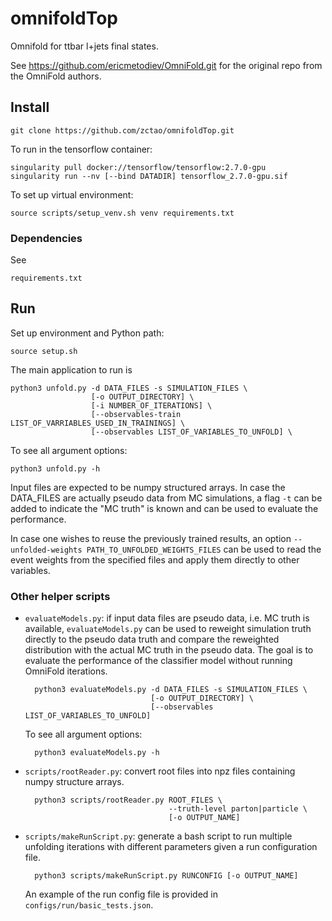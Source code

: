 # omnifoldTop

Omnifold for ttbar l+jets final states.

See https://github.com/ericmetodiev/OmniFold.git for the original repo from the OmniFold authors.

## Install

    git clone https://github.com/zctao/omnifoldTop.git
    
To run in the tensorflow container:

    singularity pull docker://tensorflow/tensorflow:2.7.0-gpu
    singularity run --nv [--bind DATADIR] tensorflow_2.7.0-gpu.sif

To set up virtual environment:

    source scripts/setup_venv.sh venv requirements.txt

### Dependencies

See

    requirements.txt

## Run

Set up environment and Python path:

    source setup.sh
    
The main application to run is

    python3 unfold.py -d DATA_FILES -s SIMULATION_FILES \
                      [-o OUTPUT_DIRECTORY] \
                      [-i NUMBER_OF_ITERATIONS] \
                      [--observables-train LIST_OF_VARRIABLES_USED_IN_TRAININGS] \
                      [--observables LIST_OF_VARIABLES_TO_UNFOLD] \
                      
                      
To see all argument options:

    python3 unfold.py -h

Input files are expected to be numpy structured arrays. In case the DATA_FILES are actually pseudo data from MC simulations, a flag `-t` can be added to indicate the "MC truth" is known and can be used to evaluate the performance.

In case one wishes to reuse the previously trained results, an option `--unfolded-weights PATH_TO_UNFOLDED_WEIGHTS_FILES` can be used to read the event weights from the specified files and apply them directly to other variables.

### Other helper scripts

- `evaluateModels.py`: if input data files are pseudo data, i.e. MC truth is available, `evaluateModels.py` can be used to reweight simulation truth directly to the pseudo data truth and compare the reweighted distribution with the actual MC truth in the pseudo data. The goal is to evaluate the performance of the classifier model without running OmniFold iterations.

        python3 evaluateModels.py -d DATA_FILES -s SIMULATION_FILES \
                                  [-o OUTPUT_DIRECTORY] \
                                  [--observables LIST_OF_VARIABLES_TO_UNFOLD]

    To see all argument options:

        python3 evaluateModels.py -h

- `scripts/rootReader.py`: convert root files into npz files containing numpy structure arrays.

        python3 scripts/rootReader.py ROOT_FILES \
                                      --truth-level parton|particle \
                                      [-o OUTPUT_NAME]

- `scripts/makeRunScript.py`: generate a bash script to run multiple unfolding iterations with different parameters given a run configuration file.

        python3 scripts/makeRunScript.py RUNCONFIG [-o OUTPUT_NAME]

    An example of the run config file is provided in `configs/run/basic_tests.json`.
